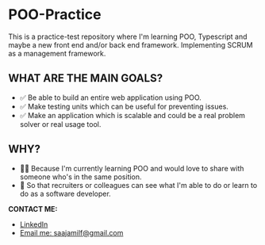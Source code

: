 # POO-Practice
This is a practice-test repository where I'm learning POO, Typescript and maybe a new front end and/or back end framework. Implementing SCRUM as a management framework.

## WHAT ARE THE MAIN GOALS?
  - ✅ Be able to build an entire web application using POO.
  - ✅ Make testing units which can be useful for preventing issues.
  - ✅ Make an application which is scalable and could be a real problem solver or real usage tool.


## WHY?
  - 👐🏻 Because I'm currently learning POO and would love to share with someone who's in the same position.
  - 📶 So that recruiters or colleagues can see what I'm able to do or learn to do as a software developer.


**CONTACT ME:**
- [LinkedIn](https://www.linkedin.com/in/federico-saa-4ab74b297/)
- [Email me: ]() saajamilf@gmail.com
